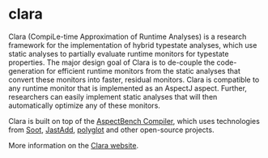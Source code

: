 # clara
Clara (CompiLe-time Approximation of Runtime Analyses) is a research framework for the implementation of hybrid typestate analyses, which use static analyses to partially evaluate runtime monitors for typestate properties. The major design goal of Clara is to de-couple the code-generation for efficient runtime monitors from the static analyses that convert these monitors into faster, residual monitors. Clara is compatible to any runtime monitor that is implemented as an AspectJ aspect. Further, researchers can easily implement static analyses that will then automatically optimize any of these monitors.

Clara is built on top of the [AspectBench Compiler](http://www.sable.mcgill.ca/abc/), which uses technologies from [Soot](sable.github.io/soot/), [JastAdd](http://jastadd.org/web/), [polyglot](http://www.cs.cornell.edu/projects/polyglot/) and other open-source projects.

More information on the [Clara website](http://www.bodden.de/clara/).
